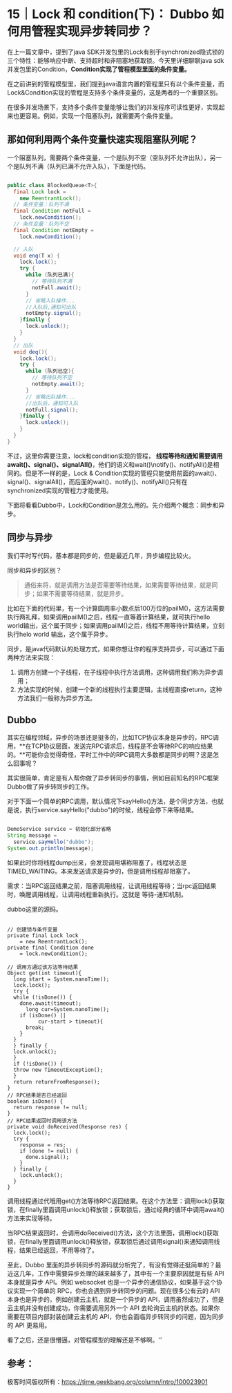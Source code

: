 # 15｜Lock 和 condition(下)： Dubbo 如何用管程实现异步转同步？

在上一篇文章中，提到了java SDK并发包里的Lock有别于synchronized隐式锁的三个特性：能够响应中断、支持超时和非阻塞地获取锁。今天里详细聊聊java sdk并发包里的Condition，**Condition实现了管程模型里面的条件变量。**

在之前讲到的管程模型里，我们提到java语言内置的管程里只有以个条件变量，而Lock&Condition实现的管程是支持多个条件变量的，这是两者的一个重要区别。

在很多并发场景下，支持多个条件变量能够让我们的并发程序可读性更好，实现起来也更容易。例如，实现一个阻塞队列，就需要两个条件变量。

## 那如何利用两个条件变量快速实现阻塞队列呢？

一个阻塞队列，需要两个条件变量，一个是队列不空（空队列不允许出队），另一个是队列不满（队列已满不允许入队），下面是代码。

```java

public class BlockedQueue<T>{
  final Lock lock =
    new ReentrantLock();
  // 条件变量：队列不满  
  final Condition notFull =
    lock.newCondition();
  // 条件变量：队列不空  
  final Condition notEmpty =
    lock.newCondition();

  // 入队
  void enq(T x) {
    lock.lock();
    try {
      while (队列已满){
        // 等待队列不满
        notFull.await();
      }  
      // 省略入队操作...
      //入队后,通知可出队
      notEmpty.signal();
    }finally {
      lock.unlock();
    }
  }
  // 出队
  void deq(){
    lock.lock();
    try {
      while (队列已空){
        // 等待队列不空
        notEmpty.await();
      }  
      // 省略出队操作...
      //出队后，通知可入队
      notFull.signal();
    }finally {
      lock.unlock();
    }  
  }
}
```

不过，这里你需要注意，lock和condition实现的管程， **线程等待和通知需要调用await()、signal()、signalAll()**，他们的语义和wait()\notify()、notifyAll()是相同的。但是不一样的是，Lock & Condition实现的管程只能使用前面的await()、signal()、signalAll()，而后面的wait()、notify()、notifyAll()只有在synchronized实现的管程力才能使用。

下面将看看Dubbo中，Lock和Condition是怎么用的。先介绍两个概念：同步和异步。



## 同步与异步

我们平时写代码，基本都是同步的，但是最近几年，异步编程比较火。

同步和异步的区别？

> 通俗来将，就是调用方法是否需要等待结果，如果需要等待结果，就是同步；如果不需要等待结果，就是异步。

比如在下面的代码里，有一个计算圆周率小数点后100万位的pailM()，这方法需要执行两礼拜，如果调用pailM()之后，线程一直等着计算结果，就可执行hello world输出，这个属于同步；如果调用pailM()之后，线程不用等待计算结果，立刻执行helo world 输出，这个属于异步。

同步，是java代码默认的处理方式，如果你想让你的程序支持异步，可以通过下面两种方法来实现：

1. 调用方创建一个子线程，在子线程中执行方法调用，这种调用我们称为异步调用；
2. 方法实现的时候，创建一个新的线程执行主要逻辑，主线程直接return，这种方法我们一般称为异步方法。



## Dubbo

其实在编程领域，异步的场景还是挺多的，比如TCP协议本身是异步的，RPC调用，**在TCP协议层面，发送完RPC请求后，线程是不会等待RPC的响应结果的。**可能你会觉得奇怪，平时工作中的RPC调用大多数都是同步的啊？这是怎么回事呢？

其实很简单，肯定是有人帮你做了异步转同步的事情，例如目前知名的RPC框架Dubbo做了异步转同步的工作。

对于下面一个简单的RPC调用，默认情况下sayHello()方法，是个同步方法，也就是说，执行service.sayHello("dubbo")的时候，线程会停下来等结果。

```java

DemoService service = 初始化部分省略
String message = 
  service.sayHello("dubbo");
System.out.println(message);
```

如果此时你将线程dump出来，会发现调用堪称阻塞了，线程状态是TIMED_WAITING。本来发送请求是异步的，但是调用线程却阻塞了。

需求：当RPC返回结果之前，阻塞调用线程，让调用线程等待；当rpc返回结果时，唤醒调用线程，让调用线程重新执行。这就是 等待-通知机制。

dubbo这里的源码。

```

// 创建锁与条件变量
private final Lock lock 
    = new ReentrantLock();
private final Condition done 
    = lock.newCondition();

// 调用方通过该方法等待结果
Object get(int timeout){
  long start = System.nanoTime();
  lock.lock();
  try {
  while (!isDone()) {
    done.await(timeout);
      long cur=System.nanoTime();
    if (isDone() || 
          cur-start > timeout){
      break;
    }
  }
  } finally {
  lock.unlock();
  }
  if (!isDone()) {
  throw new TimeoutException();
  }
  return returnFromResponse();
}
// RPC结果是否已经返回
boolean isDone() {
  return response != null;
}
// RPC结果返回时调用该方法   
private void doReceived(Response res) {
  lock.lock();
  try {
    response = res;
    if (done != null) {
      done.signal();
    }
  } finally {
    lock.unlock();
  }
}
```

调用线程通过代哦用get()方法等待RPC返回结果。在这个方法里：调用lock()获取锁，在finally里面调用unlock()释放锁；获取锁后，通过经典的循环中调用await()方法来实现等待。

当RPC结果返回时，会调用doReceived()方法，这个方法里面，调用lock()获取锁，在finally里面调用unlock()释放锁，获取锁后通过调用signal()来通知调用线程，结果已经返回，不用等待了。

至此，Dubbo 里面的异步转同步的源码就分析完了，有没有觉得还挺简单的？最近这几年，工作中需要异步处理的越来越多了，其中有一个主要原因就是有些 API 本身就是异步 API。例如 websocket 也是一个异步的通信协议，如果基于这个协议实现一个简单的 RPC，你也会遇到异步转同步的问题。现在很多公有云的 API 本身也是异步的，例如创建云主机，就是一个异步的 API，调用虽然成功了，但是云主机并没有创建成功，你需要调用另外一个 API 去轮询云主机的状态。如果你需要在项目内部封装创建云主机的 API，你也会面临异步转同步的问题，因为同步的 API 更易用。

看了之后，还是很懵逼，对管程模型的理解还是不够啊。''

## 参考：

极客时间版权所有：https://time.geekbang.org/column/intro/100023901

